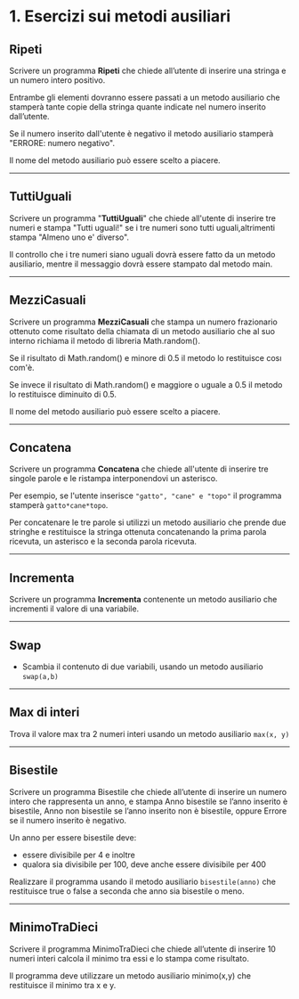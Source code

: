 # 1. Esercizi sui metodi ausiliari

## Ripeti

Scrivere un programma **Ripeti** che chiede all’utente di inserire una stringa e un numero intero positivo. 

Entrambe gli elementi dovranno essere passati a un metodo ausiliario che stamperà tante copie della stringa quante indicate nel numero inserito dall’utente. 

Se il numero inserito dall'utente è negativo il metodo ausiliario stamperà "ERRORE: numero negativo". 

Il nome del metodo ausiliario può essere scelto a piacere.

---

## TuttiUguali

Scrivere un programma "**TuttiUguali**" che chiede all'utente di inserire tre numeri e stampa "Tutti uguali!" se i tre numeri sono tutti uguali,altrimenti stampa "Almeno uno e' diverso".

Il controllo che i tre numeri siano uguali dovrà essere fatto da un metodo ausiliario, mentre il messaggio dovrà essere stampato dal metodo main.


---

## MezziCasuali

Scrivere un programma **MezziCasuali** che stampa un numero frazionario ottenuto come risultato della chiamata di un metodo ausiliario che al suo interno richiama il metodo di libreria Math.random(). 

Se il risultato di Math.random() e minore di 0.5 il metodo lo restituisce cosı com'è. 

Se invece il risultato di Math.random() e maggiore o uguale a 0.5 il metodo lo restituisce diminuito di 0.5. 

Il nome del metodo ausiliario può essere scelto a piacere.

---

## Concatena

Scrivere un programma **Concatena** che chiede all'utente di inserire tre singole parole e le ristampa interponendovi un asterisco.

Per esempio, se l'utente inserisce `"gatto", "cane" e "topo"` il programma stamperà `gatto*cane*topo`.

Per concatenare le tre parole si utilizzi un metodo ausiliario che prende due stringhe e restituisce la stringa ottenuta concatenando la prima parola ricevuta, un asterisco e la seconda parola ricevuta.

---

## Incrementa

Scrivere un programma **Incrementa** contenente un metodo ausiliario che
incrementi il valore di una variabile.

---

## Swap

* Scambia il contenuto di due variabili, usando un metodo ausiliario `swap(a,b)`

---

## Max di interi

Trova il valore max tra 2 numeri interi usando un metodo ausiliario `max(x, y)`

---

## Bisestile 

Scrivere un programma Bisestile che chiede all’utente di inserire un numero intero che rappresenta un anno, e stampa Anno bisestile se l’anno inserito è bisestile, Anno non bisestile se l’anno inserito non è bisestile, oppure Errore se il numero inserito è negativo.

Un anno per essere bisestile deve:

* essere divisibile per 4 e inoltre
* qualora sia divisibile per 100, deve anche essere divisibile per 400

Realizzare il programma usando il metodo ausiliario `bisestile(anno)` che restituisce true o false a
seconda che anno sia bisestile o meno.

---

## MinimoTraDieci

Scrivere il programma MinimoTraDieci che chiede all’utente di inserire 10 numeri interi
calcola il minimo tra essi e lo stampa come risultato.

Il programma deve utilizzare un metodo ausiliario minimo(x,y) che restituisce il minimo tra x e y.

